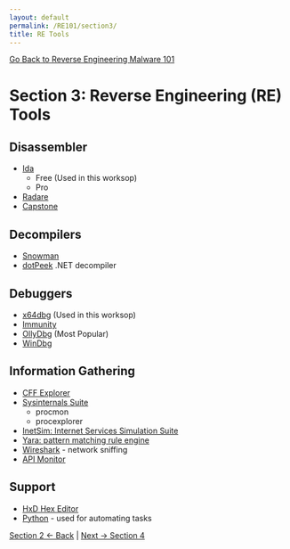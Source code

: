 ```yaml
---
layout: default
permalink: /RE101/section3/
title: RE Tools
---
```

[Go Back to Reverse Engineering Malware 101](https://securedorg.github.io/RE101/)

# Section 3: Reverse Engineering (RE) Tools #


## Disassembler

* [Ida](https://www.hex-rays.com/products/ida/)
  * Free (Used in this worksop)
  * Pro
* [Radare](https://www.radare.org)
* [Capstone](http://www.capstone-engine.org/)

## Decompilers

* [Snowman](https://derevenets.com/)
* [dotPeek](https://www.jetbrains.com/decompiler/) .NET decompiler

## Debuggers

* [x64dbg](http://x64dbg.com/) (Used in this worksop)
* [Immunity](https://www.immunityinc.com/products/debugger/)
* [OllyDbg](http://www.ollydbg.de/)  (Most Popular)
* [WinDbg](https://developer.microsoft.com/en-us/windows/hardware/windows-driver-kit)

## Information Gathering

* [CFF Explorer](http://www.ntcore.com/exsuite.php)
* [Sysinternals Suite](https://technet.microsoft.com/en-us/sysinternals/bb842062.aspx)
  * procmon
  * procexplorer
* [InetSim: Internet Services Simulation Suite](http://www.inetsim.org/downloads.html)
* [Yara: pattern matching rule engine](https://virustotal.github.io/yara/)
* [Wireshark](https://www.wireshark.org/download.html) - network sniffing
* [API Monitor](http://www.rohitab.com/downloads)
  
## Support

* [HxD Hex Editor](https://mh-nexus.de/en/hxd/)
* [Python](https://www.python.org/downloads/) - used for automating tasks


[Section 2 <- Back](https://securedorg.github.io/RE101/section2) | [Next -> Section 4](https://securedorg.github.io/RE101/section4)
